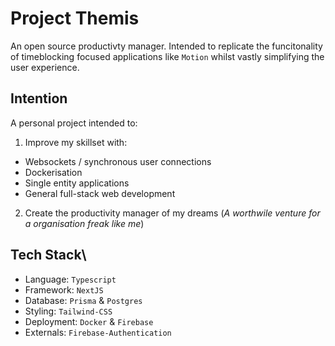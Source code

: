 # Project Themis
An open source productivty manager. Intended to replicate the funcitonality of timeblocking focused applications like `Motion` whilst vastly simplifying the user experience.

## Intention
A personal project intended to:
1. Improve my skillset with:
  * Websockets / synchronous user connections
  * Dockerisation
  * Single entity applications
  * General full-stack web development
2. Create the productivity manager of my dreams (*A worthwile venture for a organisation freak like me*) 

## Tech Stack\
* Language: `Typescript`
* Framework: `NextJS`
* Database: `Prisma` & `Postgres`
* Styling: `Tailwind-CSS`
* Deployment: `Docker` & `Firebase`
* Externals: `Firebase-Authentication`
